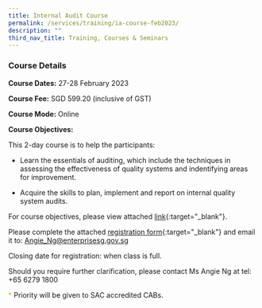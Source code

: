 ```yaml
---
title: Internal Audit Course
permalink: /services/training/ia-course-feb2023/
description: ""
third_nav_title: Training, Courses & Seminars
---
```

### Course Details 

**Course Dates:**  27-28 February 2023

**Course Fee:**  SGD 599.20 (inclusive of GST)

**Course Mode:** Online

**Course Objectives:**

This 2-day course is to help the participants:  

* Learn the essentials of auditing, which include the techniques in assessing the effectiveness of quality systems and indentifying areas for improvement.

* Acquire the skills to plan, implement and report on internal quality system audits.

For course objectives, please view attached [link](/files/Training/Course-Objectives-IA.pdf){:target="\_blank"}.

Please complete the attached [registration form](/files/Registration%20forms/Registration-form-IA-Feb2023.pdf){:target="\_blank"} and email it to:
Angie_Ng@enterprisesg.gov.sg

Closing date for registration: when class is full.
 
Should you require further clarification, please contact Ms Angie Ng at tel: +65 6279 1800

<span style="color:orange;">*</span> Priority will be given to SAC accredited CABs.
